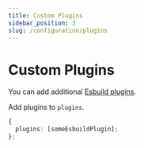 ```yaml
---
title: Custom Plugins
sidebar_position: 3
slug: /configuration/plugins
---
```


# Custom Plugins

You can add additional [Esbuild plugins](https://esbuild.github.io/plugins).

Add plugins to `plugins`.

```ts
{
  plugins: [someEsbuildPlugin];
};
```
